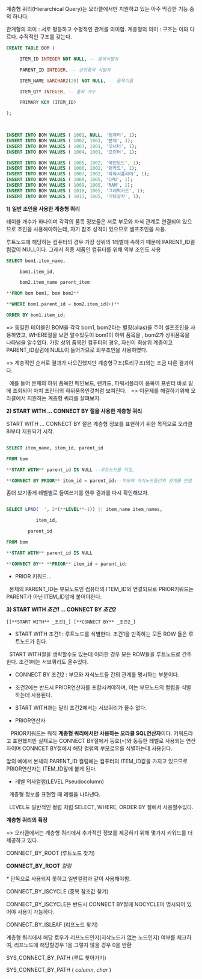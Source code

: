 계층형 쿼리(Hierarchical Query)는 오라클에서만 지원하고 있는 아주 막강한 기능 중의 하나다.

관계형의 의미 : 서로  평등하고 수평적인 관계를 의미함. 
계층형의 의미 : 구조는 이와 다르다. 수직적인 구조를 갖는다. 

```SQL
CREATE TABLE BOM (

     ITEM_ID INTEGER NOT NULL, -- 품목식별자

     PARENT_ID INTEGER, -- 상위품목 식별자

     ITEM_NAME VARCHAR2(20) NOT NULL, -- 품목이름

     ITEM_QTY INTEGER, -- 품목 개수

     PRIMARY KEY (ITEM_ID)

);

  

INSERT INTO BOM VALUES ( 1001, NULL, '컴퓨터', 1);
INSERT INTO BOM VALUES ( 1002, 1001, '본체', 1);
INSERT INTO BOM VALUES ( 1003, 1001, '모니터', 1);
INSERT INTO BOM VALUES ( 1004, 1001, '프린터', 1);

INSERT INTO BOM VALUES ( 1005, 1002, '메인보드', 1);
INSERT INTO BOM VALUES ( 1006, 1002, '랜카드', 1);
INSERT INTO BOM VALUES ( 1007, 1002, '파워서플라이', 1);
INSERT INTO BOM VALUES ( 1008, 1005, 'CPU', 1);
INSERT INTO BOM VALUES ( 1009, 1005, 'RAM', 1);
INSERT INTO BOM VALUES ( 1010, 1005, '그래픽카드', 1);
INSERT INTO BOM VALUES ( 1011, 1005, '기타장치', 1);

```
**1) 일반 조인을 사용한 계층형 쿼리**

테이블 개수가 하나이며 각각의 품목 정보들은 서로 부모와 자식 관계로 연결되어 있으므로 조인을 사용해야하는데, 자기 참조 성격이 있으므로 셀프조인을 사용. 

루트노드에 해당하는 컴퓨터의 경우 가장 상위의 1레벨에 속하기 때문에 PARENT_ID컬럼값이 NULL이다. 그래서 최종 제품인 컴퓨터를 위해 외부 조인도 사용
```SQL
SELECT bom1.item_name,

     bom1.item_id,

     bom2.item_name parent_item

**FROM bom bom1, bom bom2**

**WHERE bom1.parent_id = bom2.item_id(+)**

ORDER BY bom1.item_id;
```

=> 동일한 테이블인 BOM을 각각 bom1, bom2라는 별칭(alias)을 주어 셀프조인을 사용하였고, WHERE절을 보면 알수있듯이 bom1이 하위 품목을 , bom2가 상위품목을 나타냄을 알수있다. 가장 상위 품목인 컴퓨터의 경우, 자신이 최상위 계층이고 PARENT_ID컬럼에 NULL이 들어가므로 외부조인을 사용하였다.

=> 계층적인 순서로 결과가 나오긴했지만 계층형구조(트리구조)와는 조금 다른 결과이다.

  예를 들어 본체의 하위 품목인 메인보드, 랜카드, 파워서플라이 품목이 프린터 바로 밑에 조회되어 마치 프린터의 하위품목인것처럼 보여진다.
  
=> 이문제를 해결하기위해 오라클에서 지원하는 계층형 쿼리를 살펴보자.

**2) START WITH ... CONNECT BY 절을 사용한 계층형 쿼리** 

START WITH ... CONNECT BY 절은 계층형 정보를 표현하기 위한 목적으로 오라클 8i부터 지원되기 시작.
```SQL

SELECT item_name, item_id, parent_id

FROM bom

**START WITH** parent_id IS NULL --루트노드를 지정,

**CONNECT BY PRIOR** item_id = parent_id;--부모와 자식노드들간의 관계를 연결
```
좀더 보기좋게 레벨별로 들여쓰기를 한후 결과를 다시 확인해보자.

  
```SQL

SELECT LPAD(' ', 2*(**LEVEL**-1)) || item_name item_names,

		   item_id, 

        parent_id

FROM bom

**START WITH** parent_id IS NULL 

**CONNECT BY** **PRIOR** item_id = parent_id;
```
* PRIOR 키워드...

  본체의 PARENT_ID는 부모노드인 컴퓨터의 ITEM_ID와 연결되므로 PRIOR키워드는 PARENT가 아닌 ITEM_ID앞에 붙어야한다.

**3) START WITH _조건1_ ... CONNECT BY _조건2_**
```
[[**START WITH** _조건1_] [**CONNECT BY** _조건2_]

```

* START WITH 조건1 : 루트노드를 식별한다. 조건1을 만족하는 모든 ROW 들은 루트노드가 된다.

  START WITH절을 생략할수도 있는데 이러한 경우 모든 ROW들을 루트노드로 간주한다. 조건1에는 서브쿼리도 올수있다.

* CONNECT BY 조건2 : 부모와 자식노드들 간의 관계를 명시하는 부분이다. 
* 조건2에는 반드시 PRIOR연산자를 포함시켜야하며, 이는 부모노드의 컬럼을 식별하는데 사용된다. 
* START WITH과는 달리 조건2에서는 서브쿼리가 올수 없다.

* PRIOR연산자

   PRIOR키워드는 워직 **계층형 쿼리에서만 사용하는 오라클 SQL연산자**이다. 키워드라고 표현했지만 실제로는 CONNECT BY절에서 등호(=)와 동등한 레벨로 사용되는 연산자이며 CONNCET BY절에서 해당 컬럼의 부모로우를 식별하는데 사용된다. 

앞의 예에서 본체의 PARENT_ID 컬럼에는 컴퓨터의 ITEM_ID값을 가지고 있으므로 PRIOR연산자는 ITEM_ID앞에 붙게 된다. 

* 레벨 의사컬럼(LEVEL Pseudocolumn)

  계층형 정보를 표현할 때 레벨을 나타낸다.

  LEVEL도 일반적인 컬럼 처럼 SELECT, WHERE, ORDER BY 절에서 사용할수있다. 


**계층형 쿼리의 확장**

=> 오라클에서는 계층형 쿼리에서 추가적인 정보를 제공하기 위해 몇가지 키워드를 더 제공하고 있다.

CONNECT_BY_ROOT (루트노드 찾기)

**CONNECT_BY_ROOT** _컬럼_ 

_*_ ​단독으로 사용되지 못하고 일반컬럼과 같이 사용해야함.

CONNECT_BY_ISCYCLE (중복 참조값 찾기)

CONNECT_BY_ISCYCLE은 반드시 CONNECT BY절에 NOCYCLE이 명시되어 있어야 사용이 가능하다.

CONNECT_BY_ISLEAF (리프노드 찾기)

계층형 쿼리에서 해당 로우가 리프노드인지(지삭노드가 없는 노드인지) 여부를 체크하여, 리프노드에 해당할경우 1을 그렇지 않을 경우 0을 반환

SYS_CONNECT_BY_PATH (루트 찾아가기)

SYS_CONNECT_BY_PATH ( _column_, _char_ )
